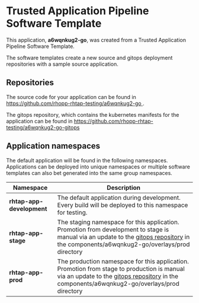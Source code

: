 # Trusted Application Pipeline Software Template

This application, **a6wqnkug2-go**, was created from a Trusted Application Pipeline Software Template.

The software templates create a new source and gitops deployment repositories with a sample source application. 

## Repositories

The source code for your application can be found in [https://github.com/rhopp-rhtap-testing/a6wqnkug2-go ](https://github.com/rhopp-rhtap-testing/a6wqnkug2-go ).
 
The gitops repository, which contains the kubernetes manifests for the application can be found in 
[https://github.com/rhopp-rhtap-testing/a6wqnkug2-go-gitops ](https://github.com/rhopp-rhtap-testing/a6wqnkug2-go-gitops ) 

## Application namespaces 

The default application will be found in the following namespaces. Applications can be deployed into unique namespaces or multiple software templates can also bet generated into the same group namespaces.  

|  Namespace   |  Description   |  
| -------- | -------- |   
| **rhtap-app-development** | The default application during development. Every build will be deployed to this namespace for testing. | 
| **rhtap-app-stage** | The staging namespace for this application. Promotion from development to stage is manual via an update to the [gitops repository](https://github.com/rhopp-rhtap-testing/a6wqnkug2-go-gitops ) in the components/a6wqnkug2-go/overlays/prod directory |  
| **rhtap-app-prod** | The production namespace for this application. Promotion from stage to production is manual via an update to the [gitops repository](https://github.com/rhopp-rhtap-testing/a6wqnkug2-go-gitops ) in the components/a6wqnkug2-go/overlays/prod directory | 